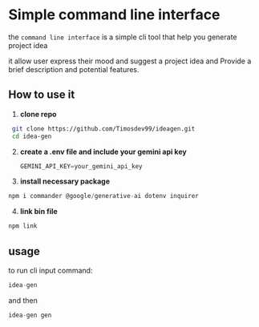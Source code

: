 # Simple command line interface     

the `command line interface` is a simple cli tool that help you generate project idea 

it allow user express their mood and suggest a project idea and Provide a brief description and potential features.

## How to use it 
1. **clone repo** 

```sh
 git clone https://github.com/Timosdev99/ideagen.git
 cd idea-gen
 ```

2. **create a .env file and include your gemini api key**
   ```js
   GEMINI_API_KEY=your_gemini_api_key
   ```

 3. **install necessary package**

```js
npm i commander @google/generative-ai dotenv inquirer
```


4. **link bin file**
```js
npm link
```

## usage

to run cli input command:

```js
idea-gen
```
and then 

```js
idea-gen gen
```
